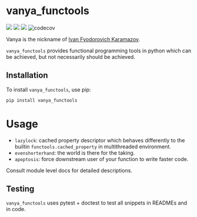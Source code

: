 # vanya_functools
![](https://github.com/Feiyang472/vanya_functools/actions/workflows/pylint.yml/badge.svg)
![](https://github.com/Feiyang472/vanya_functools/actions/workflows/ruff.yml/badge.svg)
![](https://github.com/Feiyang472/vanya_functools/actions/workflows/pytest.yml/badge.svg)
![codecov](https://codecov.io/gh/Feiyang472/vanya_functools/graph/badge.svg?token=LDZ8IZHC8Y)


Vanya is the nickname of [Ivan Fyodorovich Karamazov](https://en.wikipedia.org/wiki/Ivan_Fyodorovich_Karamazov).

`vanya_functools` provides functional programming tools in python which can be achieved, but not necessarily should be achieved.

## Installation

To install `vanya_functools`, use pip:

```sh
pip install vanya_functools
```

# Usage
- `lazylock`: cached property descriptor which behaves differently to the builtin `functools.cached_property` in multithreaded environment.
- `evenshorterhand`: the world is there for the taking.
- `apoptosis`: force downstream user of your function to write faster code.

Consult module level docs for detailed descriptions.

## Testing

`vanya_functools` uses pytest + doctest to test all snippets in READMEs and in code.
